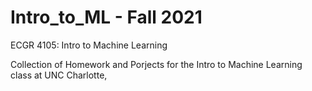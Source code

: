 # Intro_to_ML - Fall 2021
ECGR 4105: Intro to Machine Learning

Collection of Homework and Porjects for the Intro to Machine Learning class at UNC Charlotte, 
